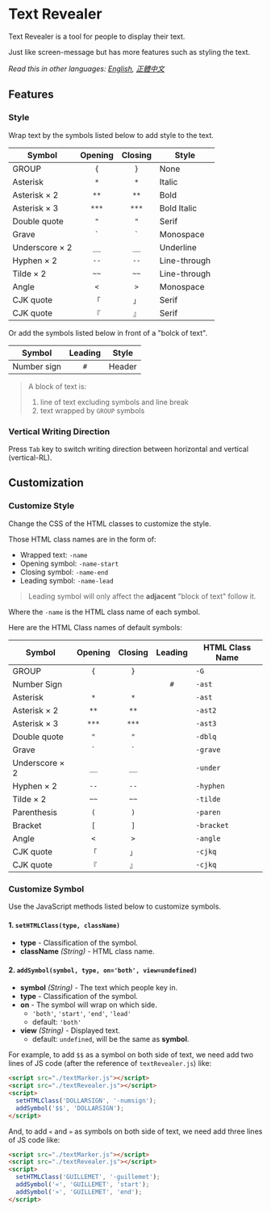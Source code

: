 # Text Revealer
Text Revealer is a tool for people to display their text.

Just like screen-message but has more features such as styling the text.

*Read this in other languages: [English](README.md), [正體中文](README.zh-Hant-TW.md)*

## Features
### Style
Wrap text by the symbols listed below to add style to the text.

| Symbol         | Opening | Closing | Style        |
| -------------- | :-----: | :-----: | ------------ |
| GROUP          | `{`     | `}`     | None         |
| Asterisk       | `*`     | `*`     | Italic       |
| Asterisk × 2   | `**`    | `**`    | Bold         |
| Asterisk × 3   | `***`   | `***`   | Bold Italic  |
| Double quote   | `"`     | `"`     | Serif        |
| Grave          | `` ` `` | `` ` `` | Monospace    |
| Underscore × 2 | `__`    | `__`    | Underline    |
| Hyphen × 2     | `--`    | `--`    | Line-through |
| Tilde × 2      | `~~`    | `~~`    | Line-through |
| Angle          | `<`     | `>`     | Monospace    |
| CJK quote      | `「`    | `」`    | Serif        |
| CJK quote      | `『`    | `』`    | Serif        |

Or add the symbols listed below in front of a "bolck of text".

| Symbol         | Leading | Style        |
| -------------- | :-----: | ------------ |
| Number sign    | `#`     | Header       |

> A block of text is:
>    1. line of text excluding symbols and line break
>    2. text wrapped by `GROUP` symbols

### Vertical Writing Direction
Press `Tab` key to switch writing direction between horizontal and vertical (vertical-RL).


## Customization
### Customize Style
Change the CSS of the HTML classes to customize the style.

Those HTML class names are in the form of:

* Wrapped text: `-name`
* Opening symbol: `-name-start`
* Closing symbol: `-name-end`
* Leading symbol: `-name-lead`

> Leading symbol will only affect the **adjacent** "block of text" follow it.

Where the `-name` is the HTML class name of each symbol.

Here are the HTML Class names of default symbols:

| Symbol         | Opening | Closing | Leading | HTML Class Name |
| -------------- | :-----: | :-----: | :-----: | --------------- |
| GROUP          | `{`     | `}`     |         | `-G`            |
| Number Sign    |         |         | `#`     | `-ast`          |
| Asterisk       | `*`     | `*`     |         | `-ast`          |
| Asterisk × 2   | `**`    | `**`    |         | `-ast2`         |
| Asterisk × 3   | `***`   | `***`   |         | `-ast3`         |
| Double quote   | `"`     | `"`     |         | `-dblq`         |
| Grave          | `` ` `` | `` ` `` |         | `-grave`        |
| Underscore × 2 | `__`    | `__`    |         | `-under`        |
| Hyphen × 2     | `--`    | `--`    |         | `-hyphen`       |
| Tilde × 2      | `~~`    | `~~`    |         | `-tilde`        |
| Parenthesis    | `(`     | `)`     |         | `-paren`        |
| Bracket        | `[`     | `]`     |         | `-bracket`      |
| Angle          | `<`     | `>`     |         | `-angle`        |
| CJK quote      | `「`    | `」`    |         | `-cjkq`         |
| CJK quote      | `『`    | `』`    |         | `-cjkq`         |

### Customize Symbol
Use the JavaScript methods listed below to customize symbols.

#### 1. `setHTMLClass(type, className)`
  - **type** -  Classification of the symbol.
  - **className** _(String)_ - HTML class name.

#### 2. `addSymbol(symbol, type, on='both', view=undefined)`
  - **symbol** _(String)_ - The text which people key in.
  - **type** -  Classification of the symbol.
  - **on** - The symbol will wrap on which side.
    - `'both'`, `'start'`, `'end'`, `'lead'`
    - default: `'both'`
  - **view** _(String)_ - Displayed text.
    - default: `undefined`, will be the same as **symbol**.

For example, to add `$$` as a symbol on both side of text, we need add two lines of JS code (after the reference of `textRevealer.js`) like:

```HTML
<script src="./textMarker.js"></script>
<script src="./textRevealer.js"></script>
<script>
  setHTMLClass('DOLLARSIGN', '-numsign');
  addSymbol('$$', 'DOLLARSIGN');
</script>
```

And, to add `«` and `»` as symbols on both side of text, we need add three lines of JS code like:

```HTML
<script src="./textMarker.js"></script>
<script src="./textRevealer.js"></script>
<script>
  setHTMLClass('GUILLEMET', '-guillemet');
  addSymbol('«', 'GUILLEMET', 'start');
  addSymbol('»', 'GUILLEMET', 'end');
</script>
```

